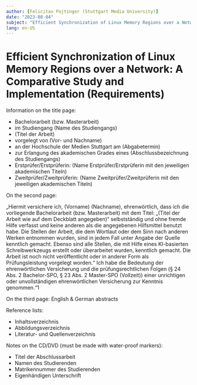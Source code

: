```yaml
---
author: [Felicitas Pojtinger (Stuttgart Media University)]
date: "2023-08-04"
subject: "Efficient Synchronization of Linux Memory Regions over a Network: A Comparative Study and Implementation (Requirements)"
lang: en-US
---
```


# Efficient Synchronization of Linux Memory Regions over a Network: A Comparative Study and Implementation (Requirements)

Information on the title page:

- Bachelorarbeit (bzw. Masterarbeit)
- im Studiengang (Name des Studiengangs)
- (Titel der Arbeit)
- vorgelegt von (Vor- und Nachname)
- an der Hochschule der Medien Stuttgart am (Abgabetermin)
- zur Erlangung des akademischen Grades eines (Abschlussbezeichnung des Studiengangs)
- Erstprüfer/Erstprüferin: (Name Erstprüfer/Erstprüferin mit den jeweiligen akademischen Titeln)
- Zweitprüfer/Zweitprüferin: (Name Zweitprüfer/Zweitprüferin mit den jeweiligen akademischen Titeln)

On the second page:

„Hiermit versichere ich, (Vorname) (Nachname), ehrenwörtlich, dass ich die vorliegende
Bachelorarbeit (bzw. Masterarbeit) mit dem Titel: „(Titel der Arbeit wie auf dem Deckblatt
angegeben)“ selbstständig und ohne fremde Hilfe verfasst und keine anderen als die angegebenen
Hilfsmittel benutzt habe. Die Stellen der Arbeit, die dem Wortlaut oder dem Sinn nach anderen Werken
entnommen wurden, sind in jedem Fall unter Angabe der Quelle kenntlich gemacht. Ebenso sind alle
Stellen, die mit Hilfe eines KI-basierten Schreibwerkzeugs erstellt oder überarbeitet wurden, kenntlich
gemacht. Die Arbeit ist noch nicht veröffentlicht oder in anderer Form als Prüfungsleistung vorgelegt
worden.“
Ich habe die Bedeutung der ehrenwörtlichen Versicherung und die prüfungsrechtlichen Folgen
(§ 24 Abs. 2 Bachelor-SPO, § 23 Abs. 2 Master-SPO (Vollzeit)) einer unrichtigen oder unvollständigen ehrenwörtlichen Versicherung zur Kenntnis genommen.“1

On the third page: English & German abstracts

Reference lists:

- Inhaltsverzeichnis
- Abbildungsverzeichnis
- Literatur- und Quellenverzeichnis

Notes on the CD/DVD (must be made with water-proof markers):

- Titel der Abschlussarbeit
- Namen des Studierenden
- Matrikennummer des Studierenden
- Eigenhändigen Unterschrift
